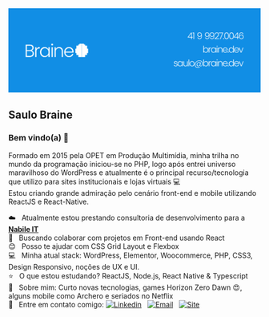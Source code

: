 <img width="auto" src="https://github.com/saulobraine/saulobraine/blob/master/banner.png">

## Saulo Braine

### Bem vindo(a) 👋
Formado em 2015 pela OPET em Produção Multimídia, minha trilha no mundo da programação iniciou-se no PHP, logo após entrei universo maravilhoso do WordPress e atualmente é o principal recurso/tecnologia que utilizo para sites institucionais e lojas virtuais :computer: <br/>
Estou criando grande admiração pelo cenário front-end e mobile utilizando ReactJS e React-Native.

 :cloud:  &nbsp; Atualmente estou prestando consultoria de desenvolvimento para a [**Nabile IT**](https://nabile.dev)
 <br/> :purple_heart: &nbsp; Buscando colaborar com projetos em Front-end usando React
 <br/> :blush: &nbsp; Posso te ajudar com CSS Grid Layout e Flexbox
 <br/> :computer: &nbsp; Minha atual stack: WordPress, Elementor, Woocommerce, PHP, CSS3, Design Responsivo, noções de UX e UI.
 <br/> :star: &nbsp; O que estou estudando? ReactJS, Node.js, React Native & Typescript
 <br/> 💬  &nbsp; Sobre mim: Curto novas tecnologias, games Horizon Zero Dawn :heart_eyes:, alguns mobile como Archero e seriados no Netflix
 <br/> :email: &nbsp; Entre em contato comigo: [![Linkedin](https://img.shields.io/badge/-Saulo&nbsp;Braine-blue?style=flat-square&logo=Linkedin&logoColor=white&link=https://www.linkedin.com/in/saulobraine/)](https://www.linkedin.com/in/saulobraine/) 
&nbsp;
[![Email](https://img.shields.io/badge/-saulo@braine.dev-c14438?style=flat-square&logo=minutemailer&logoColor=white&link=mailto:saulo@braine.dev)](mailto:saulo@braine.dev)
&nbsp;
[![Site](https://img.shields.io/badge/-braine.dev-118EE5?style=flat-square&logo=wordpress&logoColor=white&link=https://braine.dev)](https://braine.dev)

